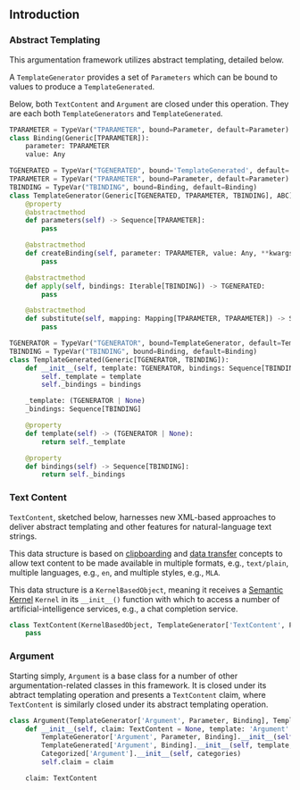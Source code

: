 ## Introduction

### Abstract Templating

This argumentation framework utilizes abstract templating, detailed below.

A `TemplateGenerator` provides a set of `Parameters` which can be bound to values to produce a `TemplateGenerated`.

Below, both `TextContent` and `Argument` are closed under this operation. They are each both `TemplateGenerators` and `TemplateGenerated`.

```python
TPARAMETER = TypeVar("TPARAMETER", bound=Parameter, default=Parameter)
class Binding(Generic[TPARAMETER]):
    parameter: TPARAMETER
    value: Any

TGENERATED = TypeVar("TGENERATED", bound='TemplateGenerated', default='TemplateGenerated')
TPARAMETER = TypeVar("TPARAMETER", bound=Parameter, default=Parameter)
TBINDING = TypeVar("TBINDING", bound=Binding, default=Binding)
class TemplateGenerator(Generic[TGENERATED, TPARAMETER, TBINDING], ABC):
    @property
    @abstractmethod
    def parameters(self) -> Sequence[TPARAMETER]:
        pass

    @abstractmethod
    def createBinding(self, parameter: TPARAMETER, value: Any, **kwargs: Any) -> TBINDING:
        pass

    @abstractmethod
    def apply(self, bindings: Iterable[TBINDING]) -> TGENERATED:
        pass

    @abstractmethod
    def substitute(self, mapping: Mapping[TPARAMETER, TPARAMETER]) -> Self:
        pass

TGENERATOR = TypeVar("TGENERATOR", bound=TemplateGenerator, default=TemplateGenerator)
TBINDING = TypeVar("TBINDING", bound=Binding, default=Binding)
class TemplateGenerated(Generic[TGENERATOR, TBINDING]):
    def __init__(self, template: TGENERATOR, bindings: Sequence[TBINDING]):
        self._template = template
        self._bindings = bindings

    _template: (TGENERATOR | None)
    _bindings: Sequence[TBINDING]

    @property
    def template(self) -> (TGENERATOR | None):
        return self._template

    @property
    def bindings(self) -> Sequence[TBINDING]:
        return self._bindings
```

### Text Content
`TextContent`, sketched below, harnesses new XML-based approaches to deliver abstract templating and other features for natural-language text strings.

This data structure is based on [clipboarding](https://www.w3.org/TR/clipboard-apis/) and [data transfer](https://html.spec.whatwg.org/multipage/dnd.html#the-datatransfer-interface) concepts to allow text content to be made available in multiple formats, e.g., `text/plain`, multiple languages, e.g., `en`, and multiple styles, e.g., `MLA`.

This data structure is a `KernelBasedObject`, meaning it receives a [Semantic Kernel](https://github.com/microsoft/semantic-kernel) `Kernel` in its `__init__()` function with which to access a number of artificial-intelligence services, e.g., a chat completion service.

```python
class TextContent(KernelBasedObject, TemplateGenerator['TextContent', Parameter, Binding], TemplateGenerated['TextContent', Binding]):
    pass
```

### Argument
Starting simply, `Argument` is a base class for a number of other argumentation-related classes in this framework. It is closed under its abtract templating operation and presents a `TextContent` claim, where `TextContent` is similarly closed under its abstract templating operation.
```python
class Argument(TemplateGenerator['Argument', Parameter, Binding], TemplateGenerated['Argument', Binding], Categorized['Argument']):
    def __init__(self, claim: TextContent = None, template: 'Argument' = None, bindings: Sequence[Binding] = None, categories: Iterable['Category'['Argument']] = None):
        TemplateGenerator['Argument', Parameter, Binding].__init__(self)
        TemplateGenerated['Argument', Binding].__init__(self, template, bindings)
        Categorized['Argument'].__init__(self, categories)
        self.claim = claim

    claim: TextContent
```

